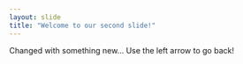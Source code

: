 ```yaml
---
layout: slide
title: "Welcome to our second slide!"
---
```

Changed with something new...
Use the left arrow to go back!
